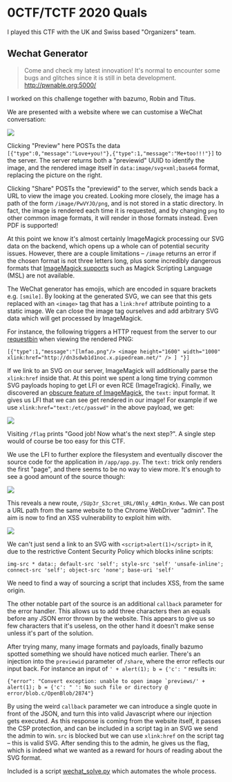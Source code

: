 # 0CTF/TCTF 2020 Quals

I played this CTF with the UK and Swiss based "Organizers" team.

Wechat Generator
---
> Come and check my latest innovation! It's normal to encounter some bugs and glitches since it is still in beta development.
> http://pwnable.org:5000/

I worked on this challenge together with bazumo, Robin and Titus.

We are presented with a website where we can customise a WeChat conversation:

![](images/index.png)

Clicking "Preview" here POSTs the data `[{"type":0,"message":"Love+you!"},{"type":1,"message":"Me+too!!!"}]` to the server. The server returns both a "previewid" UUID to identify the image, and the rendered image itself in `data:image/svg+xml;base64` format, replacing the picture on the right.

Clicking "Share" POSTs the "previewid" to the server, which sends back a URL to view the image you created. Looking more closely, the image has a path of the form `/image/PwVYJO/png`, and is not stored in a static directory. In fact, the image is rendered each time it is requested, and by changing `png` to other common image formats, it will render in those formats instead. Even PDF is supported!

At this point we know it's almost certainly ImageMagick processing our SVG data on the backend, which opens up a whole can of potential security issues. However, there are a couple limitations &ndash; `/image` returns an error if the chosen format is not three letters long, plus some incredibly dangerous formats that [ImageMagick supports](https://imagemagick.org/script/formats.php) such as Magick Scripting Language (MSL) are not available.

The WeChat generator has emojis, which are encoded in square brackets e.g. `[smile]`. By looking at the generated SVG, we can see that this gets replaced with an `<image>` tag that has a `link:href` attribute pointing to a static image. We can close the image tag ourselves and add arbitrary SVG data which will get processed by ImageMagick.

For instance, the following triggers a HTTP request from the server to our [requestbin](https://requestbin.com/) when viewing the rendered PNG:

```
[{"type":1,"message":"[lmfao.png"/> <image height="1600" width="1000" xlink:href="http://dn3sdwb1d1noc.x.pipedream.net/" /> ] "}]
```

If we link to an SVG on our server, ImageMagick will additionally parse the `xlink:href` inside that. At this point we spent a long time trying common SVG payloads hoping to get LFI or even RCE (ImageTragick). Finally, we discovered an [obscure feature of ImageMagick](http://en3srwbud1noc.x.pipedream.net/), the `text:` input format. It gives us LFI that we can see get rendered in our image! For example if we use `xlink:href="text:/etc/passwd"` in the above payload, we get:

![](images/lfi.png)

Visiting `/flag` prints "Good job! Now what's the next step?". A single step would of course be too easy for this CTF.

We use the LFI to further explore the filesystem and eventually discover the source code for the application in `/app/app.py`. The `text:` trick only renders the first "page", and there seems to be no way to view more. It's enough to see a good amount of the source though:

![](images/lfi2.png)

This reveals a new route, `/SUp3r_S3cret_URL/0Nly_4dM1n_Kn0ws`. We can post a URL path from the same website to the Chrome WebDriver "admin". The aim is now to find an XSS vulnerability to exploit him with.

![](images/admin.png)

We can't just send a link to an SVG with `<script>alert(1)</script>` in it, due to the restrictive Content Security Policy which blocks inline scripts:

```
img-src * data:; default-src 'self'; style-src 'self' 'unsafe-inline'; connect-src 'self'; object-src 'none'; base-uri 'self'
```

We need to find a way of sourcing a script that includes XSS, from the same origin.

The other notable part of the source is an additional `callback` parameter for the error handler. This allows us to add three characters then an equals before any JSON error thrown by the website. This appears to give us so few characters that it's useless, on the other hand it doesn't make sense unless it's part of the solution.

After trying many, many image formats and payloads, finally bazumo spotted something we should have noticed much earlier. There's an injection into the `previewid` parameter of `/share`, where the error reflects our input back. For instance an input of `' + alert(1); b = {'c': "` results in:

```
{"error": "Convert exception: unable to open image `previews/' + alert(1); b = {'c': " ': No such file or directory @ error/blob.c/OpenBlob/2874"}
```

By using the weird `callback` parameter we can introduce a single quote in front of the JSON, and turn this into valid Javascript where our injection gets executed. As this response is coming from the website itself, it passes the CSP protection, and can be included in a script tag in an SVG we send the admin to win. `src` is blocked but we can use `xlink:href` on the script tag &ndash; this is valid SVG. After sending this to the admin, he gives us the flag, which is indeed what we wanted as a reward for hours of reading about the SVG format.

Included is a script [wechat_solve.py](wechat_solve.py) which automates the whole process.
